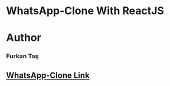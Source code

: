 # WhatsApp-Clone With ReactJS 

# Author

### Furkan Taş

## [WhatsApp-Clone Link](https://whatsapp-clone-e040c.web.app)
